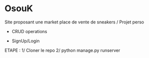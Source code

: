 # OsouK
Site proposant une market place de vente de sneakers / Projet perso

- CRUD operations

- SignUp/Login


ETAPE : 
 1/ Cloner le repo
 2/ python manage.py runserver
